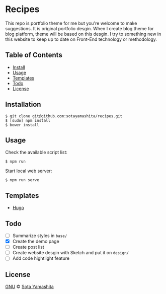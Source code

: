 Recipes
======

This repo is portfolio theme for me but you're welcome to make suggestions. It is original portfolio desgin. When I create blog theme for blog platform, theme will be based on this desgin. I try to something new in this website to keep up to date on Front-End technology or methodology.

## Table of Contents

- [Install](#install)
- [Usage](#usage)
- [Templates](#templates)
- [Todo](#todo)
- [License](#license) 

## Installation

    $ git clone git@github.com:sotayamashita/recipes.git
    $ [sudo] npm install
    $ bower install

## Usage

Check the available script list:

    $ npm run

Start local web server:

    $ npm run serve

## Templates

- [Hugo](https://github.com/sotayamashita/recipes/tree/master/recipes/hugo)

## Todo

- [ ] Summarize styles in `base/`
- [x] Create the demo page
- [ ] Create post list
- [ ] Create website desgin with Sketch and put it on `design/`
- [ ] Add code hightlight feature

## License

[GNU](https://github.com/sotayamashita/stuff/blob/master/LICENSE.md) © [Sota Yamashita](https://github.com/sotayamashita)

